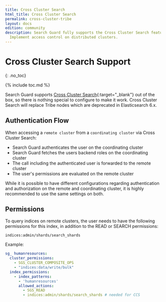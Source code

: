 ```yaml
---
title: Cross Cluster Search
html_title: Cross Cluster Search
permalink: cross-cluster-tribe
layout: docs
edition: community
description: Search Guard fully supports the Cross Cluster Search feature of Elasticsearch.
  Implement access control on distributed clusters.
---
```

<!---
Copyright 2022 floragunn GmbH
-->
# Cross Cluster Search Support
{: .no_toc}

{% include toc.md %}

Search Guard supports [Cross Cluster Search](https://www.elastic.co/guide/en/elasticsearch/reference/current/modules-cross-cluster-search.html){:target="_blank"} out of the box, so there is nothing special to configure to make it work. Cross Cluster Search will replace Tribe nodes which are deprecated in Elasticsearch 6.x.

## Authentication Flow

When accessing a `remote cluster` from a `coordinating cluster` via Cross Cluster Search:

* Search Guard authenticates the user on the coordinating cluster
* Search Guard fetches the users backend roles on the coordinating cluster
* The call including the authenticated user is forwarded to the remote cluster
* The user's permissions are evaluated on the remote cluster

While it is possible to have different configurations regarding authentication and authorization on the remote and coordinating cluster, it is highly recommended to use the same settings on both.

## Permissions

To query indices on remote clusters, the user needs to have the following permissions for this index, in addition to the READ or SEARCH permissions:

```
indices:admin/shards/search_shards
```

Example:

```yaml
sg_ humanresources:
  cluster_permissions:
    - SGS_CLUSTER_COMPOSITE_OPS
    - "indices:data/write/bulk"
  index_permissions:
    - index_patterns:
      - 'humanresources'
      allowed_actions:
        - SGS_READ
        - indices:admin/shards/search_shards # needed for CCS        
```